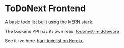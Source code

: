 # ToDoNext Frontend
A basic todo list built using the MERN stack.

The backend API has its own repo: [todonext-middleware](https://github.com/meethari/todonext-middleware)

See it live here: [hari-todolist on Heroku](https://hari-todolist.herokuapp.com/)
